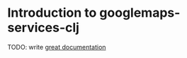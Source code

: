 # Introduction to googlemaps-services-clj

TODO: write [great documentation](http://jacobian.org/writing/what-to-write/)
